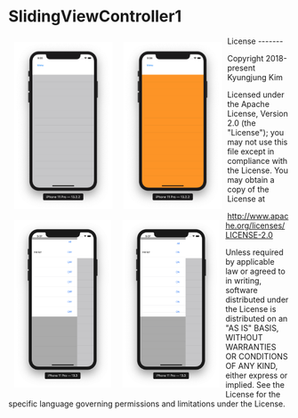 # SlidingViewController1


<img src="Screen Shot 1.png" align="left" hspace="10" vspace="10" height="300">
<img src="Screen Shot 3.png" align="left" hspace="10" vspace="10" height="300">
<img src="Screen Shot 4.png" align="left" hspace="10" vspace="10" height="300">
<img src="Screen Shot 5.png" align="left" hspace="10" vspace="10" height="300">




<p>
License
-------

Copyright 2018-present Kyungjung Kim

Licensed under the Apache License, Version 2.0 (the "License");
you may not use this file except in compliance with the License.
You may obtain a copy of the License at

http://www.apache.org/licenses/LICENSE-2.0

Unless required by applicable law or agreed to in writing, software
distributed under the License is distributed on an "AS IS" BASIS,
WITHOUT WARRANTIES OR CONDITIONS OF ANY KIND, either express or implied.
See the License for the specific language governing permissions and
limitations under the License.
</p>
